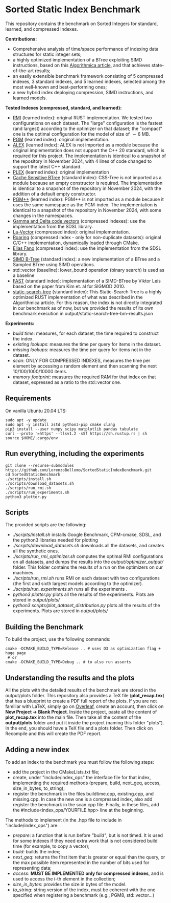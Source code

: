 # Sorted Static Index Benchmark

This repository contains the benchmark on Sorted Integers for standard, learned, and compressed indexes.

**Contributions:**
- Comprehensive analysis of time/space performance of indexing data structures for static integer sets;
- a highly optimized implementation of a BTree exploiting SIMD instructions, based on this [Algorithmica article](https://en.algorithmica.org/hpc/data-structures/s-tree/), and that achieves state-of-the-art results;
- an easily extensible benchmark framework consisting of 5 compressed indexes, 3 standard indexes, and 5 learned indexes, selected among the most well-known and best-performing ones;
- a new hybrid index deploying compression, SIMD instructions, and learned models. 

**Tested Indexes (compressed, standard, and learned):**
- [RMI](https://github.com/learnedsystems/RMI) (learned index): original RUST implementation. We tested two configurations on each dataset. The "large" configuration is the fastest (and largest) according to the optimizer on that dataset; the "compact" one is the optimal configuration for the model of size of $\sim 6$ MB.
- [PGM](https://github.com/gvinciguerra/PGM-index) (learned index): original implementation.
- [ALEX](https://github.com/microsoft/ALEX) (learned index): ALEX is not imported as a module because the original implementation does not support the C++ 20 standard, which is required for this project. The implementation is identical to a snapshot of the repository in November 2024, with 4 lines of code changed to support the latest C++ standard.
- [PLEX](https://github.com/stoianmihail/PLEX/) (learned index): original implementation
- [Cache Sensitive BTree](https://github.com/gvinciguerra/CSS-tree) (standard index): CSS-Tree is not imported as a module because an empty constructor is required. The implementation is identical to a snapshot of the repository in November 2024, with the addition of a default empty constructor.
- [PGM++](https://github.com/qyliu-hkust/bench_search) (learned index): PGM++ is not imported as a module because it uses the same namespace as the PGM-index. The implementation is identical to a snapshot of the repository in November 2024, with some changes in the namespaces.
- [Gamma and Delta code vectors](https://github.com/simongog/sdsl-lite) (compressed indexes): use the implementation from the SDSL library.
- [La-Vector](https://github.com/gvinciguerra/la_vector) (compressed index): original implementation.
- [Roaring](https://github.com/RoaringBitmap/CRoaring) (compressed index - only for non-duplicate datasets): original C/C++ implementation, dynamically loaded through CMake.
- [Elias Fano](https://github.com/simongog/sdsl-lite) (compressed index): use the implementation from the SDSL library.
- [SIMD B-Tree](https://github.com/mattiaodorisio/SIMD-B-Tree) (standard index): a new implementation of a BTree and a Sampled BTree using SIMD operations.
- std::vector (baseline): lower\_bound operation (binary search) is used as a baseline
- [FAST](https://github.com/curtis-sun/TLI/blob/main/competitors/fast/src/fast.h) (standard index): implementation of a SIMD-BTree by Viktor Leis based on the paper from Kim et. al for SIGMOD 2010.
- [static-search-tree](https://curiouscoding.nl/posts/static-search-tree/) (standard index): This Static-Search Tree is a highly optimized RUST implementation of what was described in the Algorithmica article. For this reason, the index is not directly integrated in our benchmark as of now, but we provided the results of its own benchmark execution in output/static-search-tree-bm-results.json

**Experiments:**
- _build time_: measures, for each dataset, the time required to construct the index.
- _existing lookups_: measures the time per query for items in the dataset.
-  _missing lookups_: measures the time per query for items not in the dataset.
-  _scan_: ONLY FOR COMPRESSED INDEXES, measures the time per element by accessing a random element and then scanning the next 10/100/1000/10000 items.
-  _memory footprint_: measures the required RAM for that index on that dataset, expressed as a ratio to the std::vector one. 

## Requirements
On vanilla Ubuntu 20.04 LTS:
```
sudo apt -y update 
sudo apt -y install zstd python3-pip cmake clang
pip3 install --user numpy scipy matplotlib pandas tabulate
curl --proto '=https' --tlsv1.2 -sSf https://sh.rustup.rs | sh
source $HOME/.cargo/env
```

## Run everything, including the experiments
```
git clone --recurse-submodules https://github.com/LorenzoBellomo/SortedStaticIndexBenchmark.git
cd SortedStaticBenchmark
./scripts/install.sh
./scripts/download_datasets.sh
./scripts/run_rmi.sh
./scripts/run_experiments.sh
python3 plotter.py
```

## Scripts
The provided scripts are the following:
- _./scripts/install.sh_ installs Google Benchmark, CPM-cmake, SDSL, and the python3 libraries needed for plotting
- _./scripts/download\_datasets.sh_ downloads all the datasets, and creates all the synthetic ones. 
- _./scripts/run\_rmi\_optimizer.sh_ computes the optimal RMI configurations on all datasets, and dumps the results into the _output/optimizer\_output/_ folder. This folder contains the results of a run on the optimizers on our machines. 
- _./scripts/run\_rmi.sh_ runs RMI on each dataset with two configurations (the first and sixth largest models according to the optimizer). 
- _./scripts/run\_experiments.sh_ runs all the experiments . 
- _python3 plotter.py_ plots all the results of the experiments. Plots are stored in _output/plots/_
- _python3 scripts/plot\_dataset\_distribution.py_ plots all the results of the experiments. Plots are stored in _output/plots/_

## Building the Benchmark
To build the project, use the following commands:
```
cmake -DCMAKE_BUILD_TYPE=Release .. # uses O3 as optimization flag + huge page
 # or 
cmake -DCMAKE_BUILD_TYPE=Debug .. # to also run asserts
```

## Understanding the results and the plots
All the plots with the detailed results of the benchmark are stored in the output/plots folder. This repository also provides a TeX file (**plot\_recap.tex**) that has a blueprint to create a PDF full report of the plots. 
If you are not familiar with LaTeX, simply go on [Overleaf](https://www.overleaf.com/), create an account, then click on **New Project -> Blank Project**. Inside the project, paste all the content of **plot\_recap.tex** into the main file. 
Then take all the content of the **output/plots** folder and put it inside the project (naming this folder "plots"). In the end, you should have a TeX file and a plots folder.
Then click on Recompile and this will create the PDF report. 

## Adding a new index
To add an index to the benchmark you must follow the following steps:
- add the project in the CMakeLists.txt file;
- create, under "include/index_ops" the interface file for that index, implementing the required methods (prepare, build, next_geq, access, size_in_bytes, to_string);
- register the benchmark in the files buildtime.cpp, existing.cpp, and missing.cpp. In case the new one is a compressed index, also add register the benchmark in the scan.cpp file. Finally, in these files, add the #include<index_ops/YOURFILE.hpp> line at the beginning.

The methods to implement (in the .hpp file to include in "include/index_ops") are:
- _prepare_: a function that is run before _"build"_, but is not timed. It is used for some indexes if they need extra work that is not considered build time (for example, to copy a vector);
- _build_: builds the index;
- _next\_geq_: returns the first item that is greater or equal than the query, or the max possible item represented in the number of bits used for representing data;
- _access_: **MUST BE IMPLEMENTED only for compressed indexes**, and is used to access the i-th element in the collection;
- _size\_in\_bytes_: provides the size in bytes of the model.
- _to\_string_: string version of the index, must be coherent with the one specified when registering a benchmark (e.g., PGM8, std::vector...)
